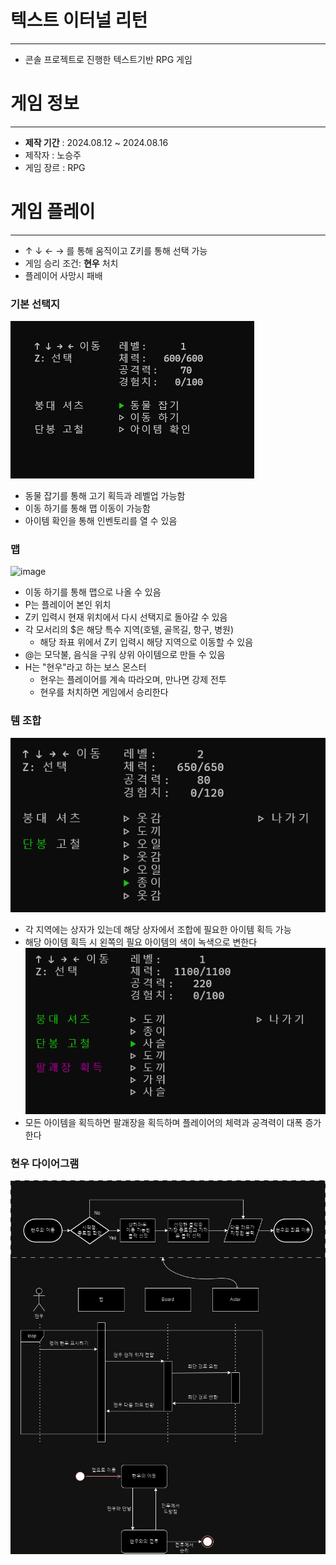 # 텍스트 이터널 리턴
----------------
- 콘솔 프로젝트로 진행한 텍스트기반 RPG 게임

# 게임 정보
----
- **제작 기간** : 2024.08.12 ~ 2024.08.16
- 제작자 : 노승주
- 게임 장르 : RPG
# 게임 플레이
----
-  ↑ ↓ ← → 를 통해 움직이고 Z키를 통해 선택 가능
- 게임 승리 조건: **현우** 처치
- 플레이어 사망시 패배

### 기본 선택지
![image](https://raw.githubusercontent.com/SeungJu0406/SeungJu0406-KGA_OOPConsoleProject/main/Image/TestImage/%EC%9D%BC%EB%B0%98%20%EC%84%A0%ED%83%9D%EC%A7%80.png)
- 동물 잡기를 통해 고기 획득과 레벨업 가능함
- 이동 하기를 통해 맵 이동이 가능함
- 아이템 확인을 통해 인벤토리를 열 수 있음

### 맵
![image](https://github.com/SeungJu0406/SeungJu0406-KGA_OOPConsoleProject/blob/main/Image/TestImage/%EB%A7%B5.png?raw=true)
- 이동 하기를 통해 맵으로 나올 수 있음
- P는 플레이어 본인 위치
- Z키 입력시 현재 위치에서 다시 선택지로 돌아갈 수 있음
- 각 모서리의 $은 해당 특수 지역(호텔, 골목길, 항구, 병원)
	- 해당 좌표 위에서 Z키 입력시 해당 지역으로 이동할 수 있음
- @는 모닥불, 음식을 구워 상위 아이템으로 만들 수 있음
- H는 "현우"라고 하는 보스 몬스터
	- 현우는 플레이어를 계속 따라오며, 만나면 강제 전투
	- 현우를 처치하면 게임에서 승리한다

### 템 조합
![image](https://github.com/SeungJu0406/SeungJu0406-KGA_OOPConsoleProject/blob/main/Image/TestImage/%EB%8B%A8%EB%B4%89%20%ED%9A%8D%EB%93%9D%EC%8B%9C.png?raw=true)

- 각 지역에는 상자가 있는데 해당 상자에서 조합에 필요한 아이템 획득 가능
- 해당 아이템 획득 시 왼쪽의 필요 아이템의 색이 녹색으로 변한다
![image](https://github.com/SeungJu0406/SeungJu0406-KGA_OOPConsoleProject/blob/main/Image/TestImage/%EC%A1%B0%ED%95%A9%20%ED%85%9C%20%ED%9A%8D%EB%93%9D.png?raw=true)
- 모든 아이템을 획득하면 팔괘장을 획득하며 플레이어의 체력과 공격력이 대폭 증가한다


### 현우 다이어그램

![image](https://raw.githubusercontent.com/SeungJu0406/SeungJu0406-KGA_OOPConsoleProject/main/%ED%98%84%EC%9A%B0%20%EB%8B%A4%EC%9D%B4%EC%96%B4%EA%B7%B8%EB%9E%A8.drawio.png)